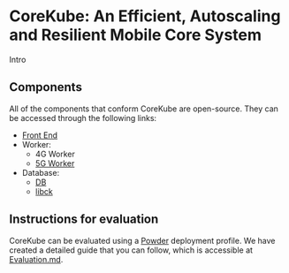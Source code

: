 # CoreKube: An Efficient, Autoscaling and Resilient Mobile Core System

Intro

## Components

All of the components that conform CoreKube are open-source. They can be accessed through the following links:
- [Front End](https://github.com/j0lama/CoreKubeFrontend)
- Worker:
  - 4G Worker
  - [5G Worker](https://github.com/andrewferguson/corekube5g-worker)
- Database:
  - [DB](https://github.com/j0lama/CoreKubeDB)
  - [libck](https://github.com/j0lama/libck)

## Instructions for evaluation

CoreKube can be evaluated using a [Powder](https://powderwireless.net/) deployment profile. We have created a detailed guide that you can follow, which is accessible at [Evaluation.md](./docs/Evaluation.md).
